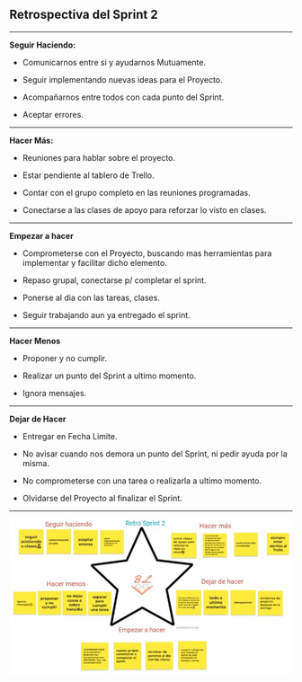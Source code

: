 ## Retrospectiva del Sprint 2
***
**Seguir Haciendo:**
- Comunicarnos entre si y ayudarnos Mutuamente.

- Seguir implementando nuevas ideas para el Proyecto.

- Acompañarnos entre todos con cada punto del Sprint.

- Aceptar errores.

***
**Hacer Más:**
- Reuniones para hablar sobre el proyecto.

- Estar pendiente al tablero de Trello.

- Contar con el grupo completo en las reuniones programadas.

- Conectarse a las clases de apoyo para reforzar lo visto en clases.

***
**Empezar a hacer**
- Comprometerse con el Proyecto, buscando mas herramientas para implementar y facilitar dicho elemento.

- Repaso grupal, conectarse p/ completar el sprint.

- Ponerse al dia con las tareas, clases.

- Seguir trabajando aun ya entregado el sprint.

***
**Hacer Menos**
- Proponer y no cumplir.

- Realizar un punto del Sprint a ultimo momento.

- Ignora mensajes.

***
**Dejar de Hacer**
- Entregar en Fecha Limite.

- No avisar cuando nos demora un punto del Sprint, ni pedir ayuda por la misma.

- No comprometerse con una tarea o realizarla a ultimo momento.

- Olvidarse del Proyecto al finalizar el Sprint.

***
![Image text](/wireframes/retro-2.jpeg)